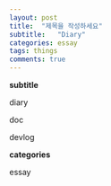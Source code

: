 ```yaml
---
layout: post
title:  "제목을 작성하세요"
subtitle:   "Diary"
categories: essay
tags: things
comments: true
---
```




**subtitle**

diary

doc

devlog





**categories**

essay